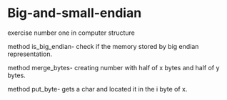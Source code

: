 # Big-and-small-endian
exercise number one in computer structure

method is_big_endian- check if the memory stored by big endian representation.

method merge_bytes- creating number with half of x bytes and half of y bytes.

method put_byte- gets a char and located it in the i byte of x.
